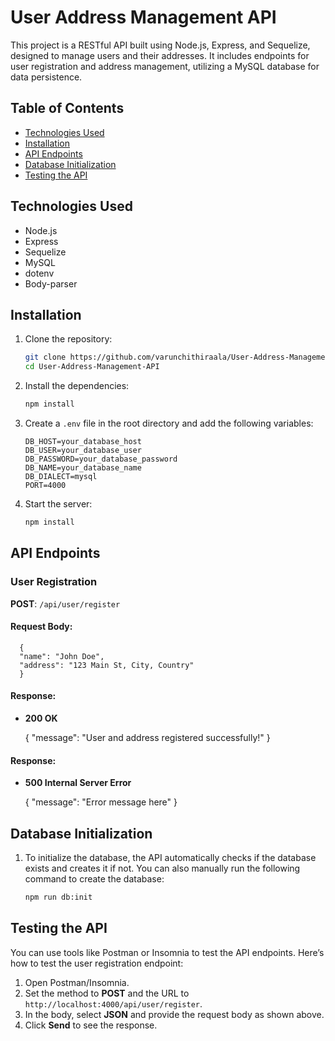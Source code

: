 # User Address Management API

This project is a RESTful API built using Node.js, Express, and Sequelize, designed to manage users and their addresses. It includes endpoints for user registration and address management, utilizing a MySQL database for data persistence.

## Table of Contents

- [Technologies Used](#technologies-used)
- [Installation](#installation)
- [API Endpoints](#api-endpoints)
- [Database Initialization](#database-initialization)
- [Testing the API](#testing-the-api)

## Technologies Used

- Node.js
- Express
- Sequelize
- MySQL
- dotenv
- Body-parser

## Installation

1. Clone the repository:

   ```bash
   git clone https://github.com/varunchithiraala/User-Address-Management-API.git
   cd User-Address-Management-API
2. Install the dependencies:

   ```bash
   npm install
3. Create a `.env` file in the root directory and add the following variables:

   ```plaintext
   DB_HOST=your_database_host
   DB_USER=your_database_user
   DB_PASSWORD=your_database_password
   DB_NAME=your_database_name
   DB_DIALECT=mysql
   PORT=4000
4. Start the server:

   ```bash
   npm install

## API Endpoints

### User Registration

**POST**: `/api/user/register`

#### Request Body:
      
      {
      "name": "John Doe",
      "address": "123 Main St, City, Country"
      }

#### Response:

- **200 OK**
   
   {
   "message": "User and address registered successfully!"
   }

#### Response:

- **500 Internal Server Error**
   
   {
     "message": "Error message here"
   }

## Database Initialization

1. To initialize the database, the API automatically checks if the database exists and creates it if not. You can also manually run the following command to create the database:
   ```bash
   npm run db:init

## Testing the API

You can use tools like Postman or Insomnia to test the API endpoints. Here’s how to test the user registration endpoint:

1. Open Postman/Insomnia.
2. Set the method to **POST** and the URL to `http://localhost:4000/api/user/register`.
3. In the body, select **JSON** and provide the request body as shown above.
4. Click **Send** to see the response.
